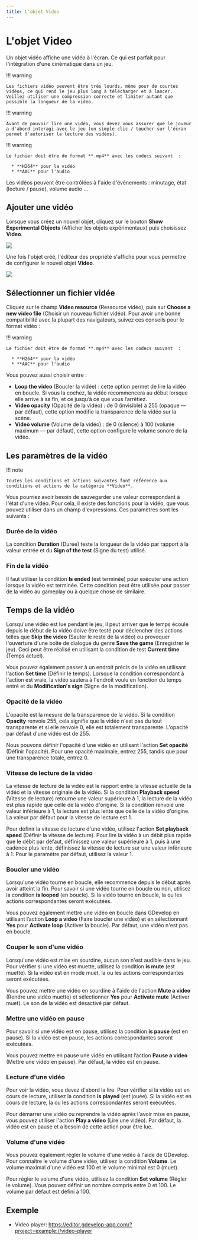 ```yaml
---
title: L'objet Video
---
```

# L'objet Video

Un objet vidéo affiche une vidéo à l'écran. Ce qui est parfait pour l'intégration d'une cinématique dans un jeu.

!!! warning

    Les fichiers vidéo peuvent être très lourds, même pour de courtes vidéos, ce qui rend le jeu plus long à télécharger et à lancer. Veillez utiliser une compression correcte et limiter autant que possible la longueur de la vidéo.

!!! warning

    Avant de pouvoir lire une vidéo, vous devez vous assurer que le joueur a d'abord interagi avec le jeu (un simple clic / toucher sur l'écran permet d'autoriser la lecture des vidéos).

!!! warning
    
        
    Le fichier doit être de format **.mp4** avec les codecs suivant  :  

      * **H264** pour la vidéo 
      * **AAC** pour l'audio
    

Les vidéos peuvent être contrôlées à l'aide d'événements : minutage, état (lecture / pause), volume audio ...

## Ajouter une vidéo

Lorsque vous créez un nouvel objet, cliquez sur le bouton **Show Experimental Objects** (Afficher les objets expérimentaux) puis choisissez **Video**.

![](/gdevelop5/objects/video-object.png)

Une fois l'objet créé, l'éditeur des propriété s'affiche pour vous permettre de configurer le nouvel objet **Video**.

![](/gdevelop5/objects/video-object-editor.png)

## Sélectionner un fichier vidée

Cliquez sur le champ **Video resource** (Ressource vidéo), puis sur **Choose a new video file** (Choisir un nouveau fichier vidéo). Pour avoir une bonne compatibilité avec la plupart des navigateurs, suivez ces conseils pour le format vidéo :


!!! warning
    
        
    Le fichier doit être de format **.mp4** avec les codecs suivant  :  

      * **H264** pour la vidéo 
      * **AAC** pour l'audio
    

Vous pouvez aussi choisir entre :

  * **Loop the video** (Boucler la vidée) : cette option permet de lire la vidéo en boucle. Si vous la cochez, la vidéo recommencera au début lorsque elle arrive à sa fin, et ce jusqu’à ce que vous l’arrêtiez.
  * **Video opacity** (Opacité de la vidéo) : de 0 (invisible) à 255 (opaque — par défaut), cette option modifie la transparence de la vidéo sur la scène.
  * **Video volume** (Volume de la vidéo) : de 0 (silence) à 100 (volume maximum — par défaut), cette option configure le volume sonore de la vidéo.

## Les paramètres de la vidéo

!!! note

    Toutes les conditions et actions suivantes font référence aux conditions et actions de la catégorie **Video**.

Vous pourriez avoir besoin de sauvegarder une valeur correspondant à l'état d'une vidéo. Pour cela, il existe des fonctions pour la vidéo, que vous pouvez utiliser dans un champ d'expressions. Ces paramètres sont les suivants :

### Durée de la vidéo

La condition **Duration** (Durée) teste la longueur de la vidéo par rapport à la valeur entrée et du **Sign of the test** (Signe du test) utilisé.

### Fin de la vidéo

Il faut utiliser la condition **Is ended** (est terminée) pour exécuter une action lorsque la vidéo est terminée. Cette condition peut être utilisée pour passer de la vidéo au gameplay ou à quelque chose de similaire.

## Temps de la vidéo

Lorsqu'une vidéo est lue pendant le jeu, il peut arriver que le temps écoulé depuis le début de la vidéo doive être testé pour déclencher des actions telles que **Skip the video** (Sauter le reste de la vidéo) ou provoquer l'ouverture d'une boîte de dialogue du genre **Save the game** (Enregistrer le jeu). Ceci peut être réalisé en utilisant la condition de test **Current time** (Temps actuel).

Vous pouvez également passer à un endroit précis de la vidéo en utilisant l'action **Set time** (Définir le temps). Lorsque la condition correspondant à l'action est vraie, la vidéo sautera à l'endroit voulu en fonction du temps entré et du **Modification's sign** (Signe de la modification).

### Opacité de la vidéo

L'opacité est la mesure de la transparence de la vidéo. Si la condition **Opacity** renvoie 255, cela signifie que la vidéo n'est pas du tout transparente et si elle renvoie 0, elle est totalement transparente. L'opacité par défaut d'une vidéo est de 255.

Nous pouvons définir l'opacité d'une vidéo en utilisant l'action **Set opacité** (Définir l'opacité). Pour une opacité maximale, entrez 255, tandis que pour une transparence totale, entrez 0.

### Vitesse de lecture de la vidéo

La vitesse de lecture de la vidéo est le rapport entre la vitesse actuelle de la vidéo et la vitesse originale de la vidéo. Si la condition **Playback speed** (Vitesse de lecture) retourne une valeur supérieure à 1, la lecture de la vidéo est plus rapide que celle de la vidéo d'origine. Si la condition renvoie une valeur inférieure à 1, la lecture est plus lente que celle de la vidéo d'origine. La valeur par défaut pour la vitesse de lecture est 1.

Pour définir la vitesse de lecture d'une vidéo, utilisez l'action **Set playback speed** (Définir la vitesse de lecture). Pour lire la vidéo à un débit plus rapide que le débit par défaut, définissez une valeur supérieure à 1, puis à une cadence plus lente, définissez la vitesse de lecture sur une valeur inférieure à 1. Pour le paramètre par défaut, utilisez la valeur 1.

### Boucler une vidéo

Lorsqu'une vidéo tourne en boucle, elle recommence depuis le début après avoir atteint la fin. Pour savoir si une vidéo tourne en boucle ou non, utilisez la condition **is looped** (en boucle). Si la vidéo tourne en boucle, la ou les actions correspondantes seront exécutées.

Vous pouvez également mettre une vidéo en boucle dans GDevelop en utilisant l’action **Loop a video** (Faire boucler une vidéo) et en sélectionnant **Yes** pour **Activate loop** (Activer la boucle). Par défaut, une vidéo n'est pas en boucle.

### Couper le son d'une vidéo

Lorsqu'une vidéo est mise en sourdine, aucun son n'est audible dans le jeu. Pour vérifier si une vidéo est muette, utilisez la condition **is mute** (est muette). Si la vidéo est en mode muet, la ou les actions correspondantes seront exécutées.

Vous pouvez mettre une vidéo en sourdine à l'aide de l'action **Mute a video** (Rendre une vidéo muette) et sélectionner **Yes** pour **Activate mute** (Activer muet). Le son de la vidéo est désactivé par défaut.

### Mettre une vidéo en pause

Pour savoir si une vidéo est en pause, utilisez la condition **is pause** (est en pause). Si la vidéo est en pause, les actions correspondantes seront exécutées.

Vous pouvez mettre en pause une vidéo en utilisant l’action **Pause a video** (Mettre une vidéo en pause). Par défaut, la vidéo est en pause.

### Lecture d'une vidéo

Pour voir la vidéo, vous devez d'abord la lire. Pour vérifier si la vidéo est en cours de lecture, utilisez la condition **is played** (est jouée). Si la vidéo est en cours de lecture, la ou les actions correspondantes seront exécutées.

Pour démarrer une vidéo ou reprendre la vidéo après l'avoir mise en pause, vous pouvez utiliser l'action **Play a video** (Lire une vidéo). Par défaut, la vidéo est en pause et a besoin de cette action pour être lue.

### Volume d'une vidéo

Vous pouvez également régler le volume d'une vidéo à l'aide de GDevelop. Pour connaître le volume d'une vidéo, utilisez la condition **Volume**. Le volume maximal d'une vidéo est 100 et le volume minimal est 0 (muet).

Pour régler le volume d'une vidéo, utilisez la condition **Set volume** (Régler le volume). Vous pouvez définir un nombre compris entre 0 et 100. Le volume par défaut est défini à 100.

## Exemple

  * Video player: https://editor.gdevelop-app.com/?project=example://video-player